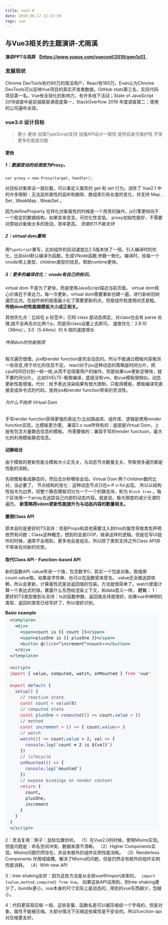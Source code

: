 ```yaml
---
title: vue3.0
date: 2019-06-17 22:33:50
tags: vue
---
```

## 与Vue3相关的主题演讲-尤雨溪
#### 演讲PPT与视屏 【https://www.yuque.com/vueconf/2019/gwn1z0】

### 发展现状
Chrome DevTools有约90万的周活用户，React有160万。Evan认为Chrome DevTools可以反映Vue项目的真实开发者数据。GitHub stats第三名，实际代码项目第一名。Vue有全球化的影响力，有许多线下活动；State of JavaScript 2018调查中是前端框架满意度第一，StackOverflow 2019 年度调查第二；使用的公司遍布全球。
### vue3.0 设计目标
 >更小
 >更快
 >加强TypeScript支持
 >加强API设计一致性
 >提供自身可维护性
 >开发更多的底层功能

#### 更快
##### 1：数据变动的侦测变为Proxy。
```
var proxy = new Proxy(target, handler);
```

对目标对象架设一层拦截，可以重定义属性的 get 和 set 行为。消除了 Vue2.1 中的许多限制：无法监听属性的监听和删除、数组索引和长度的变化，并支持 Map ,  Set , WeakMap ,  WeakSet 。

因为defineProperty 在转化对象属性的时候是一个昂贵的操作，js引擎更倾向于一个稳定的数据结构，如果变来变去，可优化性变低。
proxy初始性能好，不需要对原始对象做太多的改动，效率更高。
    *但是IE11不能支持*
##### 2：virtual dom重构
用```TypeScript```重写，比如组件的启动速度比2.5版本快了一倍。引入编译时的优化，比如slot默认编译为函数。生成VNode函数,参数一致化。编译时，给每一个vnode带上类型、children类型的信息，帮助runtime更快。

##### 3：更多的编译优化： vnode有自己的标识。
virtual dom 不是为了更快，而是使用JavaScript描述当前页面。
virtual dom核心价值在于表达力。每一次更新，virtual dom需要重新创建一遍，进行新树旧树遍历比对。在组件树的层面最小化了需要更新的点，但是组件粒度相对还是粗。
**传统dom的性能跟模板大小成正相关。**

其他优化点：比如在 p 标签中，已知 class 是动态绑定。对class也会有 parse 处理,就不会再去对比两个p，而是将class设置上去即可。
速度优化：2.6.10（36ms），3.0（5.44ms）约 6 倍的速度增长

###### 传统dom的性能瓶颈
每次遍历很慢。jsx和render function是完全动态的。所以不能通过模板内容推测一些信息,用于优化的信息不足。
 react对于jsx这种动态的策略是时间分片，把cpu时间切分到一帧一帧,从而不会阻塞用户的操作。但是如果vue更新足够快，就不要时间分片。
 比如SVELTE-极致编译，底层没有vm，和vue模板很相似。动态更新性能很强，代价：给予表达渲染结果有很大限制，只能用模板，模板编译完直接变成命令式的代码，放弃jxs和render function带来的灵活性。


 ###### 为什么不抛弃 Virtual Dom
 手写render function获得更强的表达力:比如路由库、组件库、逻辑是使用render function实现，比模板更方便。
 兼容2.x
vue所特有的：底层是Virtual Dom，上层有包含大量静态信息的模板。
所需要做的：兼容手写的render functuon，最大化的利用模板静态信息。

#### 动静结合
由于模板的更新性能与模板大小正先关，与动态节点数量无关。导致很多遍历都是性能的消耗。

先把模板看成静态的，然后去分析哪些会动。Virtual Dom 两个children数的比对，没必要了。
节点结构的变化：这种动态节点只在v-if v-for出现。
所以以结构性指令为边界，将整个静态模板切分为一个一个的静态块，称为 ```Block tree``` 。每个区块用一个array去追踪自己内部的动态内容。就是说，极大限度的减少无谓的遍历。
**新策略将vdom更新性能提升为与动态内容的数量相关。**

#### 撤销Class API
原本目的是更好的TS支持：但是Props和其他需要注入到this的属性导致类型声明依然有问题；Class这种概念，想到的会是OOP，继承这样的逻辑。但是在写UI组件的时候，通常不会用到，更多地会是组合。所以除了类型支持之外Class API并不带来任何新的优势。
#### 取代Class API - Function-based API 

新的函数API.
value传进一个值，包含数字0，其实一个包装对象。取值用 count.value取。如果是字符串、也可以在函数穿来穿去。.value还会被追踪依赖，所以会更新。计算属性还是会返回值的包装。方法就很简单了。watch里面计算一个表达式的值。暴露什么东西给渲染上下文，和data意义一样。
**好处**：
1：更好的TS类型推到与支持：ts对函数参数、返回值支持度很好。如果vue中神明的类型、返回的类型已经写好了，所以很好识别。

**Basic example**
![vue3.0分享](vue3.0分享/vue3.0.png)

2：灵活复用：例子：鼠标位置侦听。
    （1）在Vue2.0的时候，使用Mixins实现。但是问题是：命名空间冲突、数据来源不清晰。
    （2）Higher Components实现。Mixins问题仍然存在，并且有额外的组件实例性能消耗。
    （3）Renderless Components 作用域插槽。解决了Mixins的问题，但是仍然会有额外的组件实例性能消耗。
    （4）With new API
    

3：tree-shaking友好：因为这些方法是从全局vue中import进来的。 ``` import {value,method,computed} from Vue```。 如果这些API没用到，则tree-shaking更少了，bundle更小。vue本身的尺寸实际上是动态的，用到的vue东西越少，包越小。


4：代码更容易压缩
一般、这些变量、函数名是可以被压缩成一个字母的，但是对象，属性不能被压缩。大部分情况下压缩这些属性是不安全的。所以function-api对压缩更友好。







